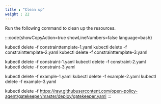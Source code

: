 ```yaml
---
title : "Clean up"
weight : 22
---
```


Run the following command to clean up the resources.

:::code{showCopyAction=true showLineNumbers=false language=bash}

kubectl delete -f constrainttemplate-1.yaml
kubectl delete -f constrainttemplate-2.yaml
kubectl delete -f constrainttemplate-3.yaml

kubectl delete -f constraint-1.yaml
kubectl delete -f constraint-2.yaml
kubectl delete -f constraint-3.yaml

kubectl delete -f example-1.yaml
kubectl delete -f example-2.yaml
kubectl delete -f example-3.yaml

kubectl delete -f https://raw.githubusercontent.com/open-policy-agent/gatekeeper/master/deploy/gatekeeper.yaml
:::
